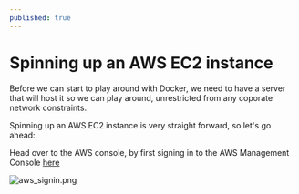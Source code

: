 ```yaml
---
published: true
---
```

# Spinning up an AWS EC2 instance

Before we can start to play around with Docker, we need to have a server that will host it so we can play around, unrestricted from any coporate network constraints.

Spinning up an AWS EC2 instance is very straight forward, so let's go ahead:

Head over to the AWS console, by first signing in to the AWS Management Console [here](https://console.aws.amazon.com/?nc2=h_m_mc)

![aws_signin.png]({{site.baseurl}}/images/aws_signin.png)
